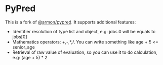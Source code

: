 PyPred
======
This is a fork of [@armon/pypred](https://github.com/armon/pypred). It supports additional features:

- Identifier resolution of type list and object, e.g: jobs.0 will be equals to jobs[0]
- Mathematics operators: +,-,\*,/. You can write something like age + 5 <= senior_age
- Retrieval of raw value of evaluation, so you can use it to do calculation, e.g: (age + 5) * 2

